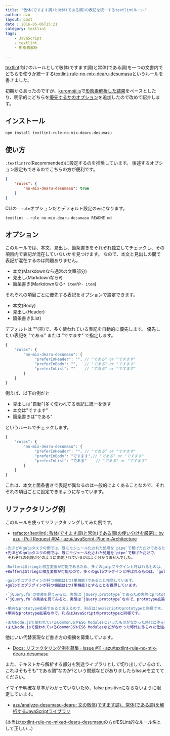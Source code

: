 ```yaml
---
title: "敬体(ですます調)と常体(である調)の表記を統一するtextlintルール"
author: azu
layout: post
date : 2016-05-06T15:21
category: textlint
tags:
    - JavaScript
    - textlint
    - 形態素解析

---
```



[textlint](http://textlint.github.io/ "textlint")向けのルールとして敬体(ですます調)と常体(である調)を一つの文書内でどちらを使うか統一する[textlint-rule-no-mix-dearu-desumasu](https://github.com/azu/textlint-rule-no-mix-dearu-desumasu "textlint-rule-no-mix-dearu-desumasu")というルールを書きました。

初期からあったのですが、[kuromoji.js](https://github.com/takuyaa/kuromoji.js "kuromoji.js")で[形態素解析した結果](https://github.com/azu/textlint-rule-no-mix-dearu-desumasu/releases/tag/2.0.0)をベースとしたり、明示的にどちらを[優先するかのオプション](https://github.com/azu/textlint-rule-no-mix-dearu-desumasu/releases/tag/2.2.0)を追加したので改めて紹介します。

## インストール

    npm install textlint-rule-no-mix-dearu-desumasu

## 使い方

`.textlintrc`(Recommended)に設定するのを推奨しています。
後述するオプション設定もできるのでこちらの方が便利です。


```json
{
    "rules": {
        "no-mix-dearu-desumasu": true
    }
}
```

CLIの`--rule`オプションだとデフォルト設定のみになります。

```
textlint --rule no-mix-dearu-desumasu README.md
```

## オプション

このルールでは、本文、見出し、箇条書きをそれぞれ独立してチェックし、その項目内で表記が混在していないかを見つけます。
なので、本文と見出しの間で表記が混在するのは問題ありません。

- 本文(Markdownなら通常の文章部分)
- 見出し(Markdownなら`#`)
- 箇条書き(Markdownなら`* item`や`- item`)


それぞれの項目ごとに優先する表記をオプションで設定できます。

- 本文(Body)
- 見出し(Header)
- 箇条書き(List)

デフォルトは ""(空)で、多く使われている表記を自動的に優先します。
優先したい表記を "である" または "ですます" で指定します。

```js
{
    "rules": {
        "no-mix-dearu-desumasu": {
             "preferInHeader": "", // "である" or "ですます"
             "preferInBody": "",   // "である" or "ですます"
             "preferInList": ""    // "である" or "ですます"
        }
    }
}
```

例えば、以下の例だと

- 見出しは"自動"(多く使われてる表記に統一を促す
- 本文は"ですます"
- 箇条書きは"である"

というルールでチェックします。

```js
{
    "rules": {
        "no-mix-dearu-desumasu": {
             "preferInHeader": "", // "である" or "ですます"
             "preferInBody": "ですます",// "である" or "ですます"
             "preferInList": "である"    // "である" or "ですます"
        }
    }
}
```

これは、本文と箇条書きで表記が異なるのは一般的によくあることなので、それぞれの項目ごとに設定できるようになっています。

## リファクタリング例

このルールを使ってリファクタリングしてみた例です。

- [refactor(textlint): 敬体(ですます調)と常体(である調)の使い分けを厳密に by azu · Pull Request #94 · azu/JavaScript-Plugin-Architecture](https://github.com/azu/JavaScript-Plugin-Architecture/pull/94 "refactor(textlint): 敬体(ですます調)と常体(である調)の使い分けを厳密に by azu · Pull Request #94 · azu/JavaScript-Plugin-Architecture") 

```diff
-先ほどのgulpタスクの例では、既にモジュール化された処理を`pipe`で繋げただけであるため、
+先ほどのgulpタスクの例では、既にモジュール化された処理を`pipe`で繋げただけで、
 それぞれの処理がどのように実装されているかはよく分かりませんでした。
```

```diff
-BufferはStringと相互変換が可能であるため、多くのgulpプラグインと呼ばれるものは、`gulpPrefixer`と`prefixBuffer`にあたる部分だけを実装しています。
+BufferはStringと相互変換が可能なので、多くのgulpプラグインと呼ばれるものは、`gulpPrefixer`と`prefixBuffer`にあたる部分だけを実装しています。
```

```diff
-gulpではプラグインが持つ機能は1つ(単機能)であること推奨しています。
+gulpではプラグインが持つ機能は1つ(単機能)とすることを推奨しています。
```

```diff
-`jQuery.fn`の実装を見てみると、実態は`jQuery.prototype`であるため実際にprototype拡張していることがわかります。
+`jQuery.fn`の実装を見てみると、実態は`jQuery.prototype`なので、prototype拡張していることがわかります。
```

```diff
-単純なprototype拡張であると言えるので、利点はJavaScriptのprototypeと同様です。
+単純なprototype拡張なので、利点はJavaScriptのprototypeと同様です。
```

```diff
-まだNode.jsで使われているCommonJSやES6 Modulesといったものがなかった時代に作られた仕組みであるため、
+まだNode.jsで使われているCommonJSやES6 Modulesなどがなかった時代に作られた仕組みなので、
```

他にいい代替表現など書き方の指摘を募集しています。

- [Docs: リファクタリング例を募集 · Issue #11 · azu/textlint-rule-no-mix-dearu-desumasu](https://github.com/azu/textlint-rule-no-mix-dearu-desumasu/issues/11 "Docs: リファクタリング例を募集 · Issue #11 · azu/textlint-rule-no-mix-dearu-desumasu")

また、テキストから解析する部分を別途ライブラリとして切り出しているので、これはそもそも"である調"なのか?という問題などがありましたらIssueを立ててください。

イマイチ明確な基準がわかっていないため、false positiveにならないように限定しています。

- [azu/analyze-desumasu-dearu: 文の敬体(ですます調)、常体(である調)を解析するJavaScriptライブラリ](https://github.com/azu/analyze-desumasu-dearu "azu/analyze-desumasu-dearu: 文の敬体(ですます調)、常体(である調)を解析するJavaScriptライブラリ")

(本当は[textlint-rule-no-mix*ed*-dearu-desumasu](https://github.com/azu/textlint-rule-no-mix-dearu-desumasu/issues/4 "textlint-rule-no-mix*ed*-dearu-desumasu")の方がESLint的なルール名として正しい…)
